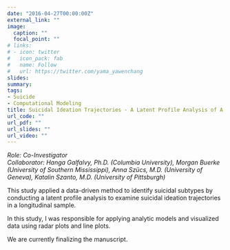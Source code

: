 ```yaml
---
date: "2016-04-27T00:00:00Z"
external_link: ""
image:
  caption: ""
  focal_point: ""
# links:
# - icon: twitter
#   icon_pack: fab
#   name: Follow
#   url: https://twitter.com/yama_yawenchang
slides: 
summary: 
tags:
- Suicide
- Computational Modeling
title: Suicidal Ideation Trajectories - A Latent Profile Analysis of A Prospective Study
url_code: ""
url_pdf: ""
url_slides: ""
url_video: ""
---
```


<i>Role: Co-Investigator<br/>
Collaborator: Hanga Galfalvy, Ph.D. (Columbia University), Morgan Buerke (University of Southern Mississippi), Anna Szücs, M.D. (University of Geneva), Katalin Szanto, M.D. (University of Pittsburgh)</i>

<p>This study applied a data-driven method to identify suicidal subtypes by conducting a latent profile analysis to examine suicidal ideation trajectories in a longitudinal sample.</p>
<p>In this study, I was responsible for applying analytic models and visualized data using radar plots and line plots.</p>
<p>We are currently finalizing the manuscript.</p>
  
